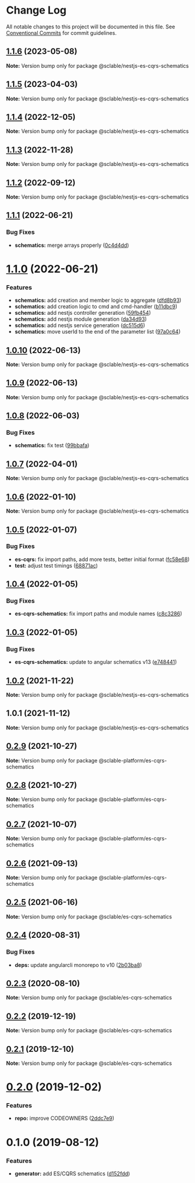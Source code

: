 # Change Log

All notable changes to this project will be documented in this file.
See [Conventional Commits](https://conventionalcommits.org) for commit guidelines.

## [1.1.6](https://github.com/sclable/nestjs-libs/compare/@sclable/nestjs-es-cqrs-schematics@1.1.5...@sclable/nestjs-es-cqrs-schematics@1.1.6) (2023-05-08)

**Note:** Version bump only for package @sclable/nestjs-es-cqrs-schematics





## [1.1.5](https://github.com/sclable/nestjs-libs/compare/@sclable/nestjs-es-cqrs-schematics@1.1.4...@sclable/nestjs-es-cqrs-schematics@1.1.5) (2023-04-03)

**Note:** Version bump only for package @sclable/nestjs-es-cqrs-schematics





## [1.1.4](https://github.com/sclable/nestjs-libs/compare/@sclable/nestjs-es-cqrs-schematics@1.1.3...@sclable/nestjs-es-cqrs-schematics@1.1.4) (2022-12-05)

**Note:** Version bump only for package @sclable/nestjs-es-cqrs-schematics





## [1.1.3](https://github.com/sclable/nestjs-libs/compare/@sclable/nestjs-es-cqrs-schematics@1.1.2...@sclable/nestjs-es-cqrs-schematics@1.1.3) (2022-11-28)

**Note:** Version bump only for package @sclable/nestjs-es-cqrs-schematics





## [1.1.2](https://github.com/sclable/nestjs-libs/compare/@sclable/nestjs-es-cqrs-schematics@1.1.1...@sclable/nestjs-es-cqrs-schematics@1.1.2) (2022-09-12)

**Note:** Version bump only for package @sclable/nestjs-es-cqrs-schematics





## [1.1.1](https://github.com/sclable/nestjs-libs/compare/@sclable/nestjs-es-cqrs-schematics@1.1.0...@sclable/nestjs-es-cqrs-schematics@1.1.1) (2022-06-21)


### Bug Fixes

* **schematics:** merge arrays properly ([0c4d4dd](https://github.com/sclable/nestjs-libs/commit/0c4d4dd7966565c5bb0936882b11c497a8ffa69a))





# [1.1.0](https://github.com/sclable/nestjs-libs/compare/@sclable/nestjs-es-cqrs-schematics@1.0.10...@sclable/nestjs-es-cqrs-schematics@1.1.0) (2022-06-21)


### Features

* **schematics:** add creation and member logic to aggregate ([dfd8b93](https://github.com/sclable/nestjs-libs/commit/dfd8b93ffb37a771e0d20ea92d4b5e06fdbd6792))
* **schematics:** add creation logic to cmd and cmd-handler ([b11dbc9](https://github.com/sclable/nestjs-libs/commit/b11dbc96c900397a5a283ce22d0d66a98c5e3c42))
* **schematics:** add nestjs controller generation ([59fb454](https://github.com/sclable/nestjs-libs/commit/59fb454943c1ee8e5e6cf98b46475f464b5a0851))
* **schematics:** add nestjs module generation ([da34d93](https://github.com/sclable/nestjs-libs/commit/da34d9345832a9d8de0e0473ea0b4bec7aa69616))
* **schematics:** add nestjs service generation ([dc515d6](https://github.com/sclable/nestjs-libs/commit/dc515d6d9675666535f0806fbfe9e3eec061aa65))
* **schematics:** move userId to the end of the parameter list ([97a0c64](https://github.com/sclable/nestjs-libs/commit/97a0c64d2afeb2bd6afd9f868ab8ce69490039dd))





## [1.0.10](https://github.com/sclable/nestjs-libs/compare/@sclable/nestjs-es-cqrs-schematics@1.0.9...@sclable/nestjs-es-cqrs-schematics@1.0.10) (2022-06-13)

**Note:** Version bump only for package @sclable/nestjs-es-cqrs-schematics





## [1.0.9](https://github.com/sclable/nestjs-libs/compare/@sclable/nestjs-es-cqrs-schematics@1.0.8...@sclable/nestjs-es-cqrs-schematics@1.0.9) (2022-06-13)

**Note:** Version bump only for package @sclable/nestjs-es-cqrs-schematics





## [1.0.8](https://github.com/sclable/nestjs-libs/compare/@sclable/nestjs-es-cqrs-schematics@1.0.7...@sclable/nestjs-es-cqrs-schematics@1.0.8) (2022-06-03)


### Bug Fixes

* **schematics:** fix test ([99bbafa](https://github.com/sclable/nestjs-libs/commit/99bbafaf7d198a4d869d96797eeab976a0982336))





## [1.0.7](https://github.com/sclable/nestjs-libs/compare/@sclable/nestjs-es-cqrs-schematics@1.0.6...@sclable/nestjs-es-cqrs-schematics@1.0.7) (2022-04-01)

**Note:** Version bump only for package @sclable/nestjs-es-cqrs-schematics





## [1.0.6](https://github.com/sclable/nestjs-libs/compare/@sclable/nestjs-es-cqrs-schematics@1.0.5...@sclable/nestjs-es-cqrs-schematics@1.0.6) (2022-01-10)

**Note:** Version bump only for package @sclable/nestjs-es-cqrs-schematics





## [1.0.5](https://github.com/sclable/nestjs-libs/compare/@sclable/nestjs-es-cqrs-schematics@1.0.4...@sclable/nestjs-es-cqrs-schematics@1.0.5) (2022-01-07)


### Bug Fixes

* **es-cqrs:** fix import paths, add more tests, better initial format ([fc58e68](https://github.com/sclable/nestjs-libs/commit/fc58e68542eb392e90e7a0512cc90137e285ea16))
* **test:** adjust test timings ([68871ac](https://github.com/sclable/nestjs-libs/commit/68871ac1a004520195d0c9923888febdee7c751a))





## [1.0.4](https://github.com/sclable/nestjs-libs/compare/@sclable/nestjs-es-cqrs-schematics@1.0.3...@sclable/nestjs-es-cqrs-schematics@1.0.4) (2022-01-05)


### Bug Fixes

* **es-cqrs-schematics:** fix import paths and module names ([c8c3286](https://github.com/sclable/nestjs-libs/commit/c8c3286712b2f202b3fff310248dd21ecd92b79b))





## [1.0.3](https://github.com/sclable/nestjs-libs/compare/@sclable/nestjs-es-cqrs-schematics@1.0.2...@sclable/nestjs-es-cqrs-schematics@1.0.3) (2022-01-05)


### Bug Fixes

* **es-cqrs-schematics:** update to angular schematics v13 ([e748441](https://github.com/sclable/nestjs-libs/commit/e748441fcab12026627867bb59cd90df2f503b2a))





## [1.0.2](https://github.com/sclable/nestjs-libs/compare/@sclable/nestjs-es-cqrs-schematics@1.0.1...@sclable/nestjs-es-cqrs-schematics@1.0.2) (2021-11-22)

**Note:** Version bump only for package @sclable/nestjs-es-cqrs-schematics





## 1.0.1 (2021-11-12)

**Note:** Version bump only for package @sclable/nestjs-es-cqrs-schematics





## [0.2.9](https://git.sclable.com/sclable-platform/ts-monorepo/compare/@sclable-platform/es-cqrs-schematics@0.2.8...@sclable-platform/es-cqrs-schematics@0.2.9) (2021-10-27)

**Note:** Version bump only for package @sclable-platform/es-cqrs-schematics





## [0.2.8](https://git.sclable.com/sclable-platform/ts-monorepo/compare/@sclable-platform/es-cqrs-schematics@0.2.7...@sclable-platform/es-cqrs-schematics@0.2.8) (2021-10-27)

**Note:** Version bump only for package @sclable-platform/es-cqrs-schematics





## [0.2.7](https://git.sclable.com/sclable-platform/ts-monorepo/compare/@sclable-platform/es-cqrs-schematics@0.2.6...@sclable-platform/es-cqrs-schematics@0.2.7) (2021-10-07)

**Note:** Version bump only for package @sclable-platform/es-cqrs-schematics





## [0.2.6](https://git.sclable.com/sclable-platform/ts-monorepo/compare/@sclable-platform/es-cqrs-schematics@0.4.3...@sclable-platform/es-cqrs-schematics@0.2.6) (2021-09-13)

**Note:** Version bump only for package @sclable-platform/es-cqrs-schematics





## [0.2.5](https://git.sclable.com/sclable-platform/ts-monorepo/compare/@sclable/es-cqrs-schematics@0.2.4...@sclable/es-cqrs-schematics@0.2.5) (2021-06-16)

**Note:** Version bump only for package @sclable/es-cqrs-schematics





## [0.2.4](https://git.sclable.com/sclable-platform/ts-monorepo/compare/@sclable/es-cqrs-schematics@0.2.3...@sclable/es-cqrs-schematics@0.2.4) (2020-08-31)


### Bug Fixes

* **deps:** update angularcli monorepo to v10 ([2b03ba8](https://git.sclable.com/sclable-platform/ts-monorepo/commits/2b03ba8c8d276427b0ec3bcda73afe340cd1769e))





## [0.2.3](https://git.sclable.com/sclable-platform/ts-monorepo/compare/@sclable/es-cqrs-schematics@0.2.2...@sclable/es-cqrs-schematics@0.2.3) (2020-08-10)

**Note:** Version bump only for package @sclable/es-cqrs-schematics





## [0.2.2](https://git.sclable.com/sclable-platform/ts-monorepo/compare/@sclable/es-cqrs-schematics@0.2.1...@sclable/es-cqrs-schematics@0.2.2) (2019-12-19)

**Note:** Version bump only for package @sclable/es-cqrs-schematics





## [0.2.1](https://git.sclable.com/sclable-platform/ts-monorepo/compare/@sclable/es-cqrs-schematics@0.2.0...@sclable/es-cqrs-schematics@0.2.1) (2019-12-10)

**Note:** Version bump only for package @sclable/es-cqrs-schematics





# [0.2.0](https://git.sclable.com/sclable-platform/ts-monorepo/compare/@sclable/es-cqrs-schematics@0.1.0...@sclable/es-cqrs-schematics@0.2.0) (2019-12-02)


### Features

* **repo:** improve CODEOWNERS ([2ddc7e9](https://git.sclable.com/sclable-platform/ts-monorepo/commits/2ddc7e9e2be44c00c3603bd9386d83a890195fb8))





# 0.1.0 (2019-08-12)


### Features

* **generator:** add ES/CQRS schematics ([d152fdd](https://git.sclable.com/sclable-platform/ts-monorepo/commits/d152fdd))

